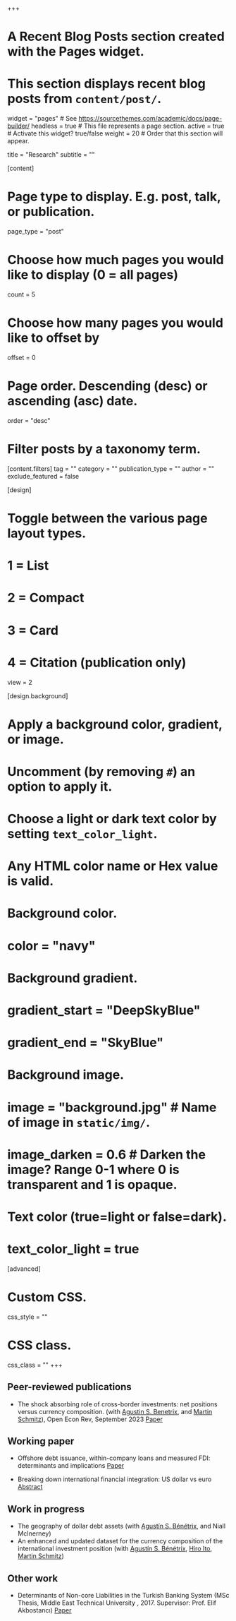 +++
# A Recent Blog Posts section created with the Pages widget.
# This section displays recent blog posts from `content/post/`.

widget = "pages"  # See https://sourcethemes.com/academic/docs/page-builder/
headless = true  # This file represents a page section.
active = true  # Activate this widget? true/false
weight = 20  # Order that this section will appear.

title = "Research"
subtitle = ""

[content]
  # Page type to display. E.g. post, talk, or publication.
  page_type = "post"

  # Choose how much pages you would like to display (0 = all pages)
  count = 5

  # Choose how many pages you would like to offset by
  offset = 0

  # Page order. Descending (desc) or ascending (asc) date.
  order = "desc"


  # Filter posts by a taxonomy term.
  [content.filters]
    tag = ""
    category = ""
    publication_type = ""
    author = ""
    exclude_featured = false

[design]
  # Toggle between the various page layout types.
  #   1 = List
  #   2 = Compact
  #   3 = Card
  #   4 = Citation (publication only)
  view = 2

[design.background]
  # Apply a background color, gradient, or image.
  #   Uncomment (by removing `#`) an option to apply it.
  #   Choose a light or dark text color by setting `text_color_light`.
  #   Any HTML color name or Hex value is valid.

  # Background color.
  # color = "navy"

  # Background gradient.
  # gradient_start = "DeepSkyBlue"
  # gradient_end = "SkyBlue"

  # Background image.
  # image = "background.jpg"  # Name of image in `static/img/`.
  # image_darken = 0.6  # Darken the image? Range 0-1 where 0 is transparent and 1 is opaque.

  # Text color (true=light or false=dark).
  # text_color_light = true  

[advanced]
 # Custom CSS.
 css_style = ""

 # CSS class.
 css_class = ""
+++

## Peer-reviewed publications
* The shock absorbing role of cross-border investments: net positions versus currency composition. (with [Agustin S. Benetrix](https://agustinbenetrix.org), and [Martin Schmitz](https://sites.google.com/tcd.ie/martinschmitz)), Open Econ Rev, September 2023 [Paper](https://doi.org/10.1007/s11079-023-09728-3)

## Working paper

* Offshore debt issuance, within-company loans and measured FDI: determinants and implications [Paper](https://drive.google.com/file/d/1t1K3mxVv0UR6_px0oaJnZuUrTxBJ0zBI/view?usp=sharing)

* Breaking down international financial integration: US dollar vs euro [Abstract](https://drive.google.com/file/d/15oRj6PQyDN2X0ssDwQIXHfeF0pXUV8yf/view?usp=share_link)
## Work in progress

* The geography of dollar debt assets (with [Agustín S. Bénétrix]((https://agustinbenetrix.org)), and Niall McInerney)
* An enhanced and updated dataset for the currency composition of the international investment position (with [Agustín S. Bénétrix](https://agustinbenetrix.org), [Hiro Ito](https://web.pdx.edu/~ito/), [Martin Schmitz](https://sites.google.com/tcd.ie/martinschmitz))

<!--(with [Agustín S. Bénétrix]((https://agustinbenetrix.org)), [Hiro Ito](https://web.pdx.edu/~ito/), and [Martin Schmitz](https://sites.google.com/tcd.ie/martinschmitz))-->



## Other work
* Determinants of Non-core Liabilities in the Turkish Banking System (MSc Thesis, Middle East Technical University , 2017. Supervisor: Prof. Elif Akbostancı) [Paper](https://open.metu.edu.tr/handle/11511/26831)